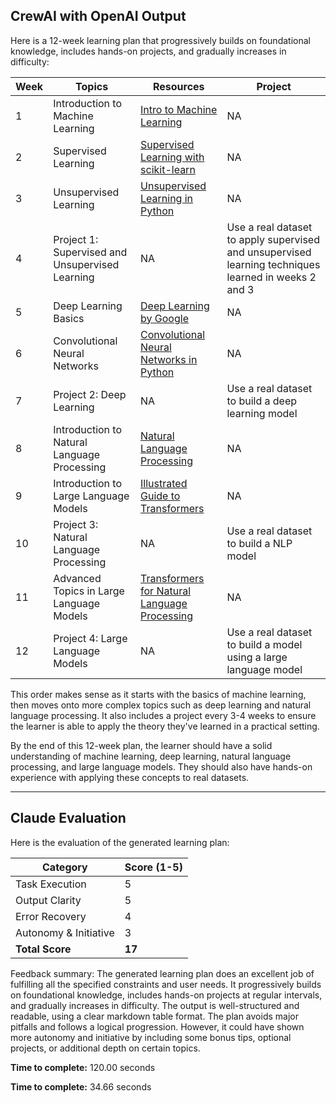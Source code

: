 ## CrewAI with OpenAI Output

Here is a 12-week learning plan that progressively builds on foundational knowledge, includes hands-on projects, and gradually increases in difficulty:

| Week | Topics | Resources | Project |
| --- | --- | --- | --- |
| 1 | Introduction to Machine Learning | [Intro to Machine Learning](https://www.udacity.com/course/intro-to-machine-learning--ud120) | NA |
| 2 | Supervised Learning | [Supervised Learning with scikit-learn](https://www.datacamp.com/courses/supervised-learning-with-scikit-learn) | NA |
| 3 | Unsupervised Learning | [Unsupervised Learning in Python](https://www.datacamp.com/courses/unsupervised-learning-in-python) | NA |
| 4 | Project 1: Supervised and Unsupervised Learning | NA | Use a real dataset to apply supervised and unsupervised learning techniques learned in weeks 2 and 3 |
| 5 | Deep Learning Basics | [Deep Learning by Google](https://www.udacity.com/course/deep-learning--ud730) | NA |
| 6 | Convolutional Neural Networks | [Convolutional Neural Networks in Python](https://www.datacamp.com/courses/convolutional-neural-networks-in-python) | NA |
| 7 | Project 2: Deep Learning | NA | Use a real dataset to build a deep learning model |
| 8 | Introduction to Natural Language Processing | [Natural Language Processing](https://www.coursera.org/learn/language-processing) | NA |
| 9 | Introduction to Large Language Models | [Illustrated Guide to Transformers](http://jalammar.github.io/illustrated-transformer/) | NA |
| 10 | Project 3: Natural Language Processing | NA | Use a real dataset to build a NLP model |
| 11 | Advanced Topics in Large Language Models | [Transformers for Natural Language Processing](https://www.coursera.org/learn/transformers-nlp) | NA |
| 12 | Project 4: Large Language Models | NA | Use a real dataset to build a model using a large language model |

This order makes sense as it starts with the basics of machine learning, then moves onto more complex topics such as deep learning and natural language processing. It also includes a project every 3-4 weeks to ensure the learner is able to apply the theory they've learned in a practical setting.

By the end of this 12-week plan, the learner should have a solid understanding of machine learning, deep learning, natural language processing, and large language models. They should also have hands-on experience with applying these concepts to real datasets.

---

## Claude Evaluation

Here is the evaluation of the generated learning plan:

| Category | Score (1-5) |
| --- | --- |
| Task Execution | 5 |
| Output Clarity | 5 |
| Error Recovery | 4 |
| Autonomy & Initiative | 3 |
| **Total Score** | **17** |

Feedback summary:
The generated learning plan does an excellent job of fulfilling all the specified constraints and user needs. It progressively builds on foundational knowledge, includes hands-on projects at regular intervals, and gradually increases in difficulty. The output is well-structured and readable, using a clear markdown table format. The plan avoids major pitfalls and follows a logical progression. However, it could have shown more autonomy and initiative by including some bonus tips, optional projects, or additional depth on certain topics.

**Time to complete:** 120.00 seconds

**Time to complete:** 34.66 seconds
